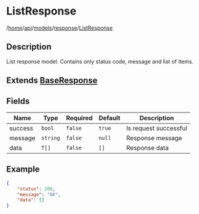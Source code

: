 # ListResponse

/[home](/README.md)/[api](/docs/api/README.md)/[models](/docs/api/README.md#models)/[response](/docs/api/README.md#response-models)/[ListResponse](/docs/api/models/response/ListResponse.md)

## Description

List response model. Contains only status code, message and list of items.

## Extends [BaseResponse](/docs/api/models/response/BaseResponse.md)

## Fields

| Name | Type | Required | Default | Description |
| ---- | ---- | -------- | ------- | ----------- |
| success | `bool` | `false` | `true` | Is request successful |
| message | `string` | `false` | `null` | Response message |
| data | `T[]` | `false` | `[]` | Response data |

## Example

```json
{
    "status": 200,
    "message": "OK",
    "data": []
}
```
